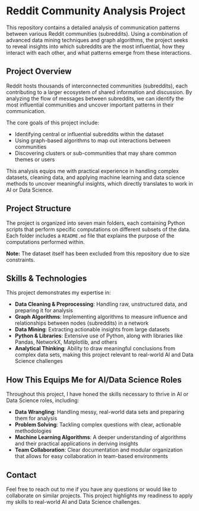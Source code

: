 # Reddit Community Analysis Project

This repository contains a detailed analysis of communication patterns between various Reddit communities (subreddits). Using a combination of advanced data mining techniques and graph algorithms, the project seeks to reveal insights into which subreddits are the most influential, how they interact with each other, and what patterns emerge from these interactions.

## Project Overview

Reddit hosts thousands of interconnected communities (subreddits), each contributing to a larger ecosystem of shared information and discussion. By analyzing the flow of messages between subreddits, we can identify the most influential communities and uncover important patterns in their communication. 

The core goals of this project include:
- Identifying central or influential subreddits within the dataset
- Using graph-based algorithms to map out interactions between communities
- Discovering clusters or sub-communities that may share common themes or users

This analysis equips me with practical experience in handling complex datasets, cleaning data, and applying machine learning and data science methods to uncover meaningful insights, which directly translates to work in AI or Data Science.

## Project Structure

The project is organized into seven main folders, each containing Python scripts that perform specific computations on different subsets of the data. Each folder includes a `README.md` file that explains the purpose of the computations performed within.

**Note:** The dataset itself has been excluded from this repository due to size constraints.

## Skills & Technologies

This project demonstrates my expertise in:
- **Data Cleaning & Preprocessing**: Handling raw, unstructured data, and preparing it for analysis
- **Graph Algorithms**: Implementing algorithms to measure influence and relationships between nodes (subreddits) in a network
- **Data Mining**: Extracting actionable insights from large datasets
- **Python & Libraries**: Extensive use of Python, along with libraries like Pandas, NetworkX, Matplotlib, and others
- **Analytical Thinking**: Ability to draw meaningful conclusions from complex data sets, making this project relevant to real-world AI and Data Science challenges

## How This Equips Me for AI/Data Science Roles

Throughout this project, I have honed the skills necessary to thrive in AI or Data Science roles, including:
- **Data Wrangling**: Handling messy, real-world data sets and preparing them for analysis
- **Problem Solving**: Tackling complex questions with clear, actionable methodologies
- **Machine Learning Algorithms**: A deeper understanding of algorithms and their practical applications in deriving insights
- **Team Collaboration**: Clear documentation and modular organization that allows for easy collaboration in team-based environments

## Contact

Feel free to reach out to me if you have any questions or would like to collaborate on similar projects. This project highlights my readiness to apply my skills to real-world AI and Data Science challenges.

